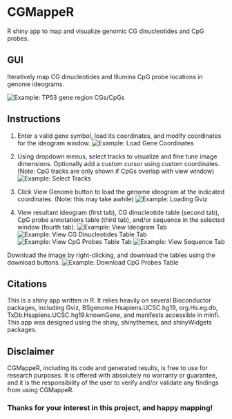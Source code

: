 # CGMappeR
R shiny app to map and visualize genomic CG dinucleotides and CpG probes.

## GUI 

Iteratively map CG dinucleotides and Illumina CpG probe locations in genome ideograms. 

![Example: TP53 gene region CGs/CpGs](readme_content/cgbrowseR_tp53eg.JPG)

## Instructions
1. Enter a valid gene symbol, load its coordinates, and modify coordinates for the ideogram window.
![Example: Load Gene Coordinates](readme_instructions1.JPG)

2. Using dropdown menus, select tracks to visualize and fine tune image dimensions. Optionally add a custom cursor using custom coordinates. (Note: CpG tracks are only shown if CpGs overlap with view window)
![Example: Select Tracks](readme_instructions2.JPG)

3. Click View Genome button to load the genome ideogram at the indicated coordinates. (Note: this may take awhile)
![Example: Loading Gviz](readme_instructions3.JPG)

4. View resultant ideogram (first tab), CG dinucleotide table (second tab), CpG probe annotations table (third tab), and/or sequence in the selected window (fourth tab). 
![Example: View Ideogram Tab](readme_instructions4.JPG)
![Example: View CG Dinucleotides Table Tab](readme_instructions5.JPG)
![Example: View CpG Probes Table Tab](readme_instructions6.JPG)
![Example: View Sequence Tab](readme_instructions7.JPG)

Download the image by right-clicking, and download the tables using the download buttons.
![Example: Download CpG Probes Table](readme_instructions8.JPG)


## Citations

This is a shiny app written in R. It relies heavily on several Bioconductor packages, including Gviz, BSgenome.Hsapiens.UCSC.hg19, org.Hs.eg.db, TxDb.Hsapiens.UCSC.hg19.knownGene, and manifests accessible in minfi. This app was designed using the shiny, shinythemes, and shinyWidgets packages.

## Disclaimer

CGMappeR, including its code and generated results, is free to use for research purposes. It is offered with absolutely no warranty or guarantee, and it is the responsibility of the user to verify and/or validate any findings from using CGMappeR.

### Thanks for your interest in this project, and happy mapping!

#
